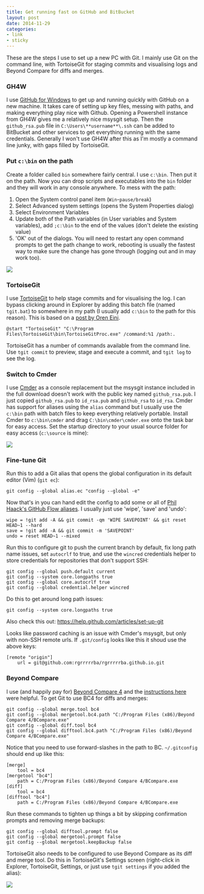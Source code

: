 ```yaml
---
title: Get running fast on GitHub and BitBucket
layout: post
date: 2014-11-29
categories: 
- link
- sticky
---
```


These are the steps I use to set up a new PC with Git. I mainly use Git on the command line, with TortoiseGit for staging commits and visualising logs and Beyond Compare for diffs and merges.

### GH4W
I use [GitHub for Windows](https://windows.github.com/) to get up and running quickly with GitHub on a new machine. It takes care of setting up key files, messing with paths, and making everything play nice with Github. Opening a Powershell instance from GH4W gives me a relatively nice msysgit setup. Then the `github_rsa.pub` file in `C:\Users\**username**\.ssh` can be added to BitBucket and other services to get everything running with the same credentials. Generally I won't use GH4W after this as I'm mostly a command line junky, with gaps filled by TortoiseGit.


### Put `c:\bin` on the path
Create a folder called `bin` somewhere fairly central. I use `c:\bin`. Then put it on the path. Now you can drop scripts and executables into the `bin` folder and they will work in any console anywhere. To mess with the path:

1. Open the System control panel item (`Win`-`pause/break`)
2. Select Advanced system settings (opens the System Properties dialog)
3. Select Environment Variables
4. Update both of the Path variables (in User variables and System variables), add `;c:\bin` to the end of the values (don't delete the existing value)
5. 'OK' out of the dialogs. You will need to restart any open command prompts to get the path change to work, rebooting is usually the fastest way to make sure the change has gone through (logging out and in may work too).

![](https://i.imgur.com/hWvTzkl.png)


### TortoiseGit
I use [TortoiseGit](https://code.google.com/p/tortoisegit) to help stage commits and for visualising the log. I can bypass clicking around in Explorer by adding this batch file (named `tgit.bat`) to somewhere in my path (I usually add `c:\bin` to the path for this reason). This is based on a [post by Oren Eini](https://ayende.com/blog/4749/executing-tortoisegit-from-the-command-line).

	@start "TortoiseGit" "C:\Program Files\TortoiseGit\bin\TortoiseGitProc.exe" /command:%1 /path:.

TortoiseGit has a number of commands available from the command line. Use `tgit commit` to preview, stage and execute a commit, and `tgit log` to see the log.


### Switch to Cmder
I use [Cmder](https://bliker.github.io/cmder/) as a console replacement but the msysgit instance included in the full download doesn't work with the public key named `github_rsa.pub`. I just copied `github_rsa.pub` to `id_rsa.pub` and `github_rsa` to `id_rsa`. Cmder has support for aliases using the `alias` command but I usually use the `c:\bin` path with batch files to keep everything relatively portable. Install Cmder to `c:\bin\cmder` and drag `C:\bin\cmder\cmder.exe` onto the task bar for easy access. Set the startup directory to your usual source folder for easy access (`c:\source` is mine):

![](https://i.imgur.com/22KOl45.png)


### Fine-tune Git
Run this to add a Git alias that opens the global configuration in its default editor (Vim) (`git ec`):

	git config --global alias.ec "config --global -e"

Now that's in you can hand edit the config to add some or all of [Phil Haack's GitHub Flow aliases](https://haacked.com/archive/2014/07/28/github-flow-aliases/). I usually just use 'wipe', 'save' and 'undo':

	wipe = !git add -A && git commit -qm 'WIPE SAVEPOINT' && git reset HEAD~1 --hard
	save = !git add -A && git commit -m 'SAVEPOINT'
	undo = reset HEAD~1 --mixed

Run this to configure git to push the current branch by default, fix long path name issues, set `autocrlf` to true, and use the `wincred` credentials helper to store credentials for repositories that don't support SSH:

	git config --global push.default current
	git config --system core.longpaths true
	git config --global core.autocrlf true
	git config --global credential.helper wincred

Do this to get around long path issues:

	git config --system core.longpaths true

Also check this out: <https://help.github.com/articles/set-up-git>

Looks like password caching is an issue with Cmder's msysgit, but only with non-SSH remote urls. If `.git/config` looks like this it shoud use the above keys:

	[remote "origin"]
		url = git@github.com:rgrrrrrba/rgrrrrrba.github.io.git


### Beyond Compare
I use (and happily pay for) [Beyond Compare 4](https://www.scootersoftware.com/moreinfo.php) and the [instructions here](https://www.scootersoftware.com/support.php?zz=kb_vcs) were helpful. To get Git to use BC4 for diffs and merges:

	git config --global merge.tool bc4
	git config --global mergetool.bc4.path "C:/Program Files (x86)/Beyond Compare 4/BCompare.exe"                 
	git config --global diff.tool bc4
	git config --global difftool.bc4.path "C:/Program Files (x86)/Beyond Compare 4/BCompare.exe"                 

Notice that you need to use forward-slashes in the path to BC. `~/.gitconfig` should end up like this:

	[merge]
		tool = bc4
	[mergetool "bc4"]
		path = C:/Program Files (x86)/Beyond Compare 4/BCompare.exe
	[diff]
		tool = bc4
	[difftool "bc4"]
		path = C:/Program Files (x86)/Beyond Compare 4/BCompare.exe

Run these commands to tighten up things a bit by skipping confirmation prompts and removing merge backups:

	git config --global difftool.prompt false
	git config --global mergetool.prompt false
	git config --global mergetool.keepBackup false

TortoiseGit also needs to be configured to use Beyond Compare as its diff and merge tool. Do this in TortoiseGit's Settings screen (right-click in Explorer, TortoiseGit, Settings, or just use `tgit settings` if you added the alias):

![](https://i.imgur.com/fhkbebQ.png)


